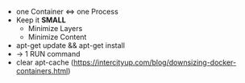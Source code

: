 
* one Container <=> one Process
* Keep it **SMALL**
  * Minimize Layers
  * Minimize Content
* apt-get update && apt-get install
 * -> 1 RUN command
 * clear apt-cache (https://intercityup.com/blog/downsizing-docker-containers.html)
